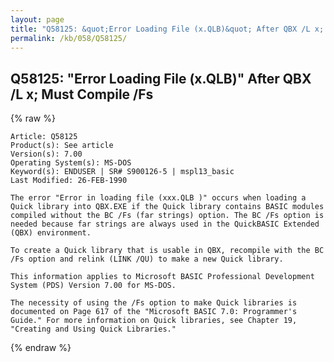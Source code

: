 ```yaml
---
layout: page
title: "Q58125: &quot;Error Loading File (x.QLB)&quot; After QBX /L x; Must Compile /Fs"
permalink: /kb/058/Q58125/
---
```


## Q58125: &quot;Error Loading File (x.QLB)&quot; After QBX /L x; Must Compile /Fs

{% raw %}

	Article: Q58125
	Product(s): See article
	Version(s): 7.00
	Operating System(s): MS-DOS
	Keyword(s): ENDUSER | SR# S900126-5 | mspl13_basic
	Last Modified: 26-FEB-1990
	
	The error "Error in loading file (xxx.QLB )" occurs when loading a
	Quick library into QBX.EXE if the Quick library contains BASIC modules
	compiled without the BC /Fs (far strings) option. The BC /Fs option is
	needed because far strings are always used in the QuickBASIC Extended
	(QBX) environment.
	
	To create a Quick library that is usable in QBX, recompile with the BC
	/Fs option and relink (LINK /QU) to make a new Quick library.
	
	This information applies to Microsoft BASIC Professional Development
	System (PDS) Version 7.00 for MS-DOS.
	
	The necessity of using the /Fs option to make Quick libraries is
	documented on Page 617 of the "Microsoft BASIC 7.0: Programmer's
	Guide." For more information on Quick libraries, see Chapter 19,
	"Creating and Using Quick Libraries."

{% endraw %}
